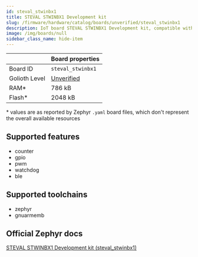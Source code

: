 ```yaml
---
id: steval_stwinbx1
title: STEVAL STWINBX1 Development kit
slug: /firmware/hardware/catalog/boards/unverified/steval_stwinbx1
description: IoT board STEVAL STWINBX1 Development kit, compatible with Golioth at unverified level.
image: /img/boards/null
sidebar_class_name: hide-item
---
```


[//]: # (This is an auto-generated file, do not edit! Changes to it will be lost upon re-generation)



|                | Board properties     |
| -------------  | -------------------- |
| Board ID       | `steval_stwinbx1` |
| Golioth Level  | [Unverified](/firmware/hardware#unverified-boards) |
| RAM*           | 786 kB |
| Flash*         | 2048 kB |

\* values are as reported by Zephyr `.yaml` board files, which don't represent the overall available resources



## Supported features

* counter
* gpio
* pwm
* watchdog
* ble

## Supported toolchains

* zephyr
* gnuarmemb

## Official Zephyr docs

[STEVAL STWINBX1 Development kit (steval_stwinbx1)](https://docs.zephyrproject.org/latest/boards/st/steval_stwinbx1/doc/index.html)
